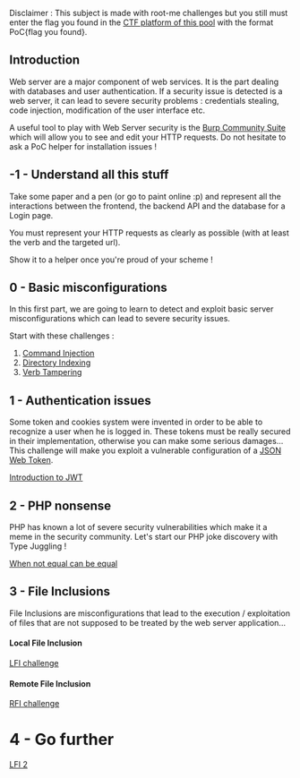 Disclaimer : This subject is made with root-me challenges but you still must enter the flag you found in the [CTF platform of this pool](https://challs.pwnh4.com/) with the format PoC{flag you found}.

## Introduction

Web server are a major component of web services. It is the part dealing with databases and user authentication. If a security issue is detected is a web server, it can lead to severe security problems : credentials stealing, code injection, modification of the user interface etc.

A useful tool to play with Web Server security is the [Burp Community Suite](https://portswigger.net/burp) which will allow you to see and edit your HTTP requests.
Do not hesitate to ask a PoC helper for installation issues !

## -1 - Understand all this stuff

Take some paper and a pen (or go to paint online :p) and represent all the interactions between the frontend, the backend API and the database for a Login page.

You must represent your HTTP requests as clearly as possible (with at least the verb and the targeted url).

Show it to a helper once you're proud of your scheme !

## 0 - Basic misconfigurations

In this first part, we are going to learn to detect and exploit basic server misconfigurations which can lead to severe security issues.

Start with these challenges :
1. [Command Injection](https://www.root-me.org/fr/Challenges/Web-Serveur/Injection-de-commande)
2. [Directory Indexing](https://www.root-me.org/fr/Challenges/Web-Serveur/HTTP-Directory-indexing)
3. [Verb Tampering](https://www.root-me.org/fr/Challenges/Web-Serveur/HTTP-verb-tampering)

## 1 - Authentication issues

Some token and cookies system were invented in order to be able to recognize a user when he is logged in. These tokens must be really secured in their implementation, otherwise you can make some serious damages...
This challenge will make you exploit a vulnerable configuration of a [JSON Web Token](https://jwt.io/).

[Introduction to JWT](https://www.root-me.org/fr/Challenges/Web-Serveur/JSON-Web-Token-JWT-Introduction)

## 2 - PHP nonsense

PHP has known a lot of severe security vulnerabilities which make it a meme in the security community. Let's start our PHP joke discovery with Type Juggling !

[When not equal can be equal](https://www.root-me.org/fr/Challenges/Web-Serveur/PHP-type-juggling)

## 3 - File Inclusions

File Inclusions are misconfigurations that lead to the execution / exploitation of files that are not supposed to be treated by the web server application...

#### Local File Inclusion

[LFI challenge](https://www.root-me.org/fr/Challenges/Web-Serveur/Local-File-Inclusion)

#### Remote File Inclusion

[RFI challenge](https://www.root-me.org/fr/Challenges/Web-Serveur/Remote-File-Inclusion)

# 4 - Go further

[LFI 2](https://www.root-me.org/fr/Challenges/Web-Serveur/Local-File-Inclusion-Double-encoding)

